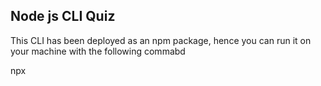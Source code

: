 ## Node js CLI Quiz 

<p>This CLI has been deployed as an npm package, hence you can run it on your machine with the following commabd</p>

<command type='command'>npx </command>